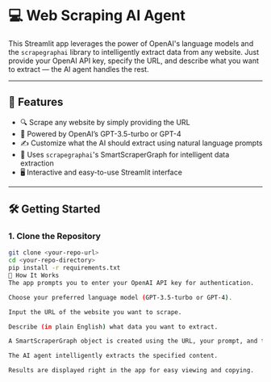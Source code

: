 # 💻 Web Scraping AI Agent

This Streamlit app leverages the power of OpenAI's language models and the `scrapegraphai` library to intelligently extract data from any website. Just provide your OpenAI API key, specify the URL, and describe what you want to extract — the AI agent handles the rest.

---

## 🚀 Features

- 🔍 Scrape any website by simply providing the URL  
- 🤖 Powered by OpenAI’s GPT-3.5-turbo or GPT-4  
- ✍️ Customize what the AI should extract using natural language prompts  
- 🧠 Uses `scrapegraphai`'s SmartScraperGraph for intelligent data extraction  
- 🖥️ Interactive and easy-to-use Streamlit interface

---

## 🛠️ Getting Started

### 1. Clone the Repository

```bash
git clone <your-repo-url>
cd <your-repo-directory>
pip install -r requirements.txt
🧠 How It Works
The app prompts you to enter your OpenAI API key for authentication.

Choose your preferred language model (GPT-3.5-turbo or GPT-4).

Input the URL of the website you want to scrape.

Describe (in plain English) what data you want to extract.

A SmartScraperGraph object is created using the URL, your prompt, and the selected LLM.

The AI agent intelligently extracts the specified content.

Results are displayed right in the app for easy viewing and copying.
